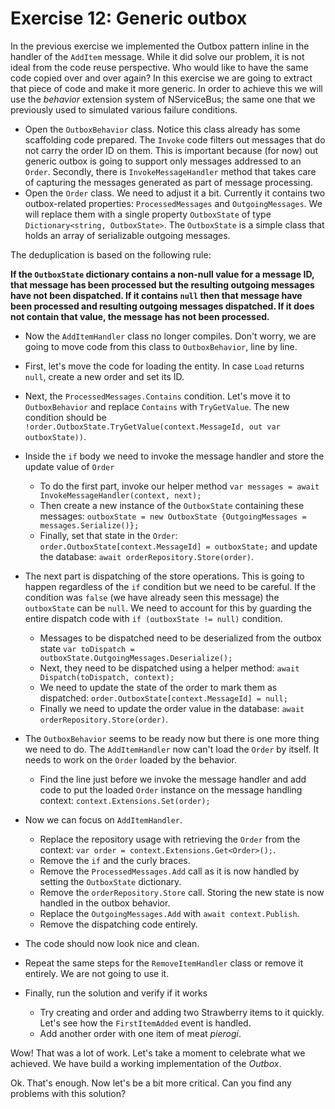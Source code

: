 # Exercise 12: Generic outbox

In the previous exercise we implemented the Outbox pattern inline in the handler of the `AddItem` message. While it did solve our problem, it is not ideal from the code reuse perspective. Who would like to have the same code copied over and over again? In this exercise we are going to extract that piece of code and make it more generic. In order to achieve this we will use the *behavior* extension system of NServiceBus; the same one that we previously used to simulated various failure conditions.

- Open the `OutboxBehavior` class. Notice this class already has some scaffolding code prepared. The `Invoke` code filters out messages that do not carry the order ID on them. This is important because (for now) out generic outbox is going to support only messages addressed to an `Order`. Secondly, there is `InvokeMessageHandler` method that takes care of capturing the messages generated as part of message processing.
- Open the `Order` class. We need to adjust it a bit. Currently it contains two outbox-related properties: `ProcessedMessages` and `OutgoingMessages`. We will replace them with a single property `OutboxState` of type `Dictionary<string, OutboxState>`. The `OutboxState` is a simple class that holds an array of serializable outgoing messages.

The deduplication is based on the following rule:

**If the `OutboxState` dictionary contains a non-null value for a message ID, that message has been processed but the resulting outgoing messages have not been dispatched. If it contains `null` then that message have been processed and resulting outgoing messages dispatched. If it does not contain that value, the message has not been processed.**

- Now the `AddItemHandler` class no longer compiles. Don't worry, we are going to move code from this class to `OutboxBehavior`, line by line.
- First, let's move the code for loading the entity. In case `Load` returns `null`, create a new order and set its ID.
- Next, the `ProcessedMessages.Contains` condition. Let's move it to `OutboxBehavior` and replace `Contains` with `TryGetValue`. The new condition should be `!order.OutboxState.TryGetValue(context.MessageId, out var outboxState))`.
- Inside the `if` body we need to invoke the message handler and store the update value of `Order`
  - To do the first part, invoke our helper method `var messages = await InvokeMessageHandler(context, next);`
  - Then create a new instance of the `OutboxState` containing these messages: `outboxState = new OutboxState {OutgoingMessages = messages.Serialize()};`
  - Finally, set that state in the `Order`: `order.OutboxState[context.MessageId] = outboxState;` and update the database: `await orderRepository.Store(order)`.

- The next part is dispatching of the store operations. This is going to happen regardless of the `if` condition but we need to be careful. If the condition was `false` (we have already seen this message) the `outboxState` can be `null`. We need to account for this by guarding the entire dispatch code with `if (outboxState != null)` condition.
  - Messages to be dispatched need to be deserialized from the outbox state `var toDispatch = outboxState.OutgoingMessages.Deserialize();`
  - Next, they need to be dispatched using a helper method: `await Dispatch(toDispatch, context);`
  - We need to update the state of the order to mark them as dispatched: `order.OutboxState[context.MessageId] = null;`
  - Finally we need to update the order value in the database: `await orderRepository.Store(order)`. 

- The `OutboxBehavior` seems to be ready now but there is one more thing we need to do. The `AddItemHandler` now can't load the `Order` by itself. It needs to work on the `Order` loaded by the behavior.
  - Find the line just before we invoke the message handler and add code to put the loaded `Order` instance on the message handling context: `context.Extensions.Set(order);`
  
- Now we can focus on `AddItemHandler`.
  - Replace the repository usage with retrieving the `Order` from the context: `var order = context.Extensions.Get<Order>();`.
  - Remove the `if` and the curly braces.
  - Remove the `ProcessedMessages.Add` call as it is now handled by setting the `OutboxState` dictionary.
  - Remove the `orderRepository.Store` call. Storing the new state is now handled in the outbox behavior.
  - Replace the `OutgoingMessages.Add` with `await context.Publish`.
  - Remove the dispatching code entirely.
- The code should now look nice and clean.
- Repeat the same steps for the `RemoveItemHandler` class or remove it entirely. We are not going to use it.

- Finally, run the solution and verify if it works
  - Try creating and order and adding two Strawberry items to it quickly. Let's see how the `FirstItemAdded` event is handled.
  - Add another order with one item of meat *pierogi*.

Wow! That was a lot of work. Let's take a moment to celebrate what we achieved. We have build a working implementation of the *Outbox*.

Ok. That's enough. Now let's be a bit more critical. Can you find any problems with this solution?
